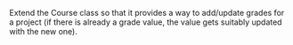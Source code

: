 Extend the ​Course class so that it provides a way to add/update grades for a project (if there is already a grade value, the value gets suitably updated with the new one).